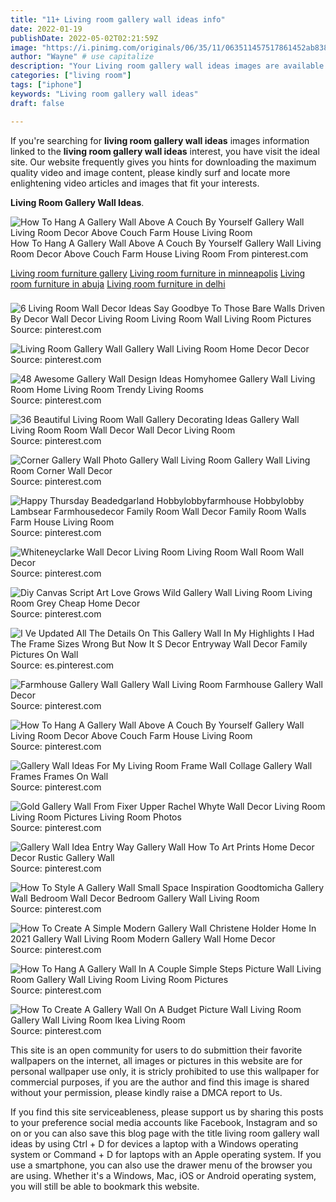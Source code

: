 ```yaml
---
title: "11+ Living room gallery wall ideas info"
date: 2022-01-19
publishDate: 2022-05-02T02:21:59Z
image: "https://i.pinimg.com/originals/06/35/11/063511457517861452ab8380c23e909d.jpg"
author: "Wayne" # use capitalize
description: "Your Living room gallery wall ideas images are available. Living room gallery wall ideas are a topic that is being searched for and liked by netizens today. You can Get the Living room gallery wall ideas files here. Download all royalty-free images."
categories: ["living room"]
tags: ["iphone"]
keywords: "Living room gallery wall ideas"
draft: false

---
```


If you're searching for **living room gallery wall ideas** images information linked to the **living room gallery wall ideas** interest, you have visit the ideal  site.  Our website frequently  gives you  hints  for downloading  the maximum  quality video and image  content, please kindly surf and locate more enlightening video articles and images  that fit your interests.

**Living Room Gallery Wall Ideas**. 

![How To Hang A Gallery Wall Above A Couch By Yourself Gallery Wall Living Room Decor Above Couch Farm House Living Room](https://i.pinimg.com/736x/2a/98/35/2a9835cb02d1a6aaa8ec9ff6661b934c.jpg "How To Hang A Gallery Wall Above A Couch By Yourself Gallery Wall Living Room Decor Above Couch Farm House Living Room")
How To Hang A Gallery Wall Above A Couch By Yourself Gallery Wall Living Room Decor Above Couch Farm House Living Room From pinterest.com

[Living room furniture gallery](/living-room-furniture-gallery/)
[Living room furniture in minneapolis](/living-room-furniture-in-minneapolis/)
[Living room furniture in abuja](/living-room-furniture-in-abuja/)
[Living room furniture in delhi](/living-room-furniture-in-delhi/)



### 

 


![6 Living Room Wall Decor Ideas Say Goodbye To Those Bare Walls Driven By Decor Wall Decor Living Room Living Room Wall Living Room Pictures](https://i.pinimg.com/originals/70/0c/7d/700c7d62ce23389df668d471aef5d66e.jpg "6 Living Room Wall Decor Ideas Say Goodbye To Those Bare Walls Driven By Decor Wall Decor Living Room Living Room Wall Living Room Pictures")
Source: pinterest.com

 

![Living Room Gallery Wall Gallery Wall Living Room Home Decor Decor](https://i.pinimg.com/originals/9f/b5/b1/9fb5b13705eb7895ac5470f6f518dd7e.png "Living Room Gallery Wall Gallery Wall Living Room Home Decor Decor")
Source: pinterest.com

 

![48 Awesome Gallery Wall Design Ideas Homyhomee Gallery Wall Living Room Home Living Room Trendy Living Rooms](https://i.pinimg.com/originals/4e/af/ae/4eafae5663a320e45a6deac3990d5b89.jpg "48 Awesome Gallery Wall Design Ideas Homyhomee Gallery Wall Living Room Home Living Room Trendy Living Rooms")
Source: pinterest.com

 

![36 Beautiful Living Room Wall Gallery Decorating Ideas Gallery Wall Living Room Room Wall Decor Wall Decor Living Room](https://i.pinimg.com/originals/34/91/79/34917919d26e82912af8710da8c6dc16.jpg "36 Beautiful Living Room Wall Gallery Decorating Ideas Gallery Wall Living Room Room Wall Decor Wall Decor Living Room")
Source: pinterest.com

 

![Corner Gallery Wall Photo Gallery Wall Living Room Gallery Wall Living Room Corner Wall Decor](https://i.pinimg.com/originals/5c/2e/5f/5c2e5f433f7ff00895a66b3d6385219d.jpg "Corner Gallery Wall Photo Gallery Wall Living Room Gallery Wall Living Room Corner Wall Decor")
Source: pinterest.com

 

![Happy Thursday Beadedgarland Hobbylobbyfarmhouse Hobbylobby Lambsear Farmhousedecor Family Room Wall Decor Family Room Walls Farm House Living Room](https://i.pinimg.com/originals/44/a1/e9/44a1e9f1210210c60fe596269cf302b7.jpg "Happy Thursday Beadedgarland Hobbylobbyfarmhouse Hobbylobby Lambsear Farmhousedecor Family Room Wall Decor Family Room Walls Farm House Living Room")
Source: pinterest.com

 

![Whiteneyclarke Wall Decor Living Room Living Room Wall Room Wall Decor](https://i.pinimg.com/originals/6a/db/25/6adb25b2bbb9f6517375062179cb30ac.jpg "Whiteneyclarke Wall Decor Living Room Living Room Wall Room Wall Decor")
Source: pinterest.com

 

![Diy Canvas Script Art Love Grows Wild Gallery Wall Living Room Living Room Grey Cheap Home Decor](https://i.pinimg.com/736x/74/62/48/746248356a264f0c6581e309c1fb707d--wall-galleries-how-to-create-a.jpg "Diy Canvas Script Art Love Grows Wild Gallery Wall Living Room Living Room Grey Cheap Home Decor")
Source: pinterest.com

 

![I Ve Updated All The Details On This Gallery Wall In My Highlights I Had The Frame Sizes Wrong But Now It S Decor Entryway Wall Decor Family Pictures On Wall](https://i.pinimg.com/originals/49/66/0e/49660eae477b2d2a13cbbed9698fdba2.jpg "I Ve Updated All The Details On This Gallery Wall In My Highlights I Had The Frame Sizes Wrong But Now It S Decor Entryway Wall Decor Family Pictures On Wall")
Source: es.pinterest.com

 

![Farmhouse Gallery Wall Gallery Wall Living Room Farmhouse Gallery Wall Decor](https://i.pinimg.com/originals/b2/80/fd/b280fd00ded62bd71d7d239fdae84627.jpg "Farmhouse Gallery Wall Gallery Wall Living Room Farmhouse Gallery Wall Decor")
Source: pinterest.com

 

![How To Hang A Gallery Wall Above A Couch By Yourself Gallery Wall Living Room Decor Above Couch Farm House Living Room](https://i.pinimg.com/736x/2a/98/35/2a9835cb02d1a6aaa8ec9ff6661b934c.jpg "How To Hang A Gallery Wall Above A Couch By Yourself Gallery Wall Living Room Decor Above Couch Farm House Living Room")
Source: pinterest.com

 

![Gallery Wall Ideas For My Living Room Frame Wall Collage Gallery Wall Frames Frames On Wall](https://i.pinimg.com/474x/bf/aa/27/bfaa275f6e5c83e9e50036bc44212e47.jpg "Gallery Wall Ideas For My Living Room Frame Wall Collage Gallery Wall Frames Frames On Wall")
Source: pinterest.com

 

![Gold Gallery Wall From Fixer Upper Rachel Whyte Wall Decor Living Room Living Room Pictures Living Room Photos](https://i.pinimg.com/736x/bc/2e/d5/bc2ed560cd9b7f43d7e0805ce0926ca7.jpg "Gold Gallery Wall From Fixer Upper Rachel Whyte Wall Decor Living Room Living Room Pictures Living Room Photos")
Source: pinterest.com

 

![Gallery Wall Idea Entry Way Gallery Wall How To Art Prints Home Decor Decor Rustic Gallery Wall](https://i.pinimg.com/originals/aa/20/ed/aa20edd0bdff187c6100b6fd79eb64c0.jpg "Gallery Wall Idea Entry Way Gallery Wall How To Art Prints Home Decor Decor Rustic Gallery Wall")
Source: pinterest.com

 

![How To Style A Gallery Wall Small Space Inspiration Goodtomicha Gallery Wall Bedroom Wall Decor Bedroom Gallery Wall Living Room](https://i.pinimg.com/originals/27/0a/d1/270ad180d3101f88ffc4e898b3b4a324.jpg "How To Style A Gallery Wall Small Space Inspiration Goodtomicha Gallery Wall Bedroom Wall Decor Bedroom Gallery Wall Living Room")
Source: pinterest.com

 

![How To Create A Simple Modern Gallery Wall Christene Holder Home In 2021 Gallery Wall Living Room Modern Gallery Wall Home Decor](https://i.pinimg.com/736x/a3/37/dd/a337dd8607286c11cfc80a4e10f9ff46.jpg "How To Create A Simple Modern Gallery Wall Christene Holder Home In 2021 Gallery Wall Living Room Modern Gallery Wall Home Decor")
Source: pinterest.com

 

![How To Hang A Gallery Wall In A Couple Simple Steps Picture Wall Living Room Gallery Wall Living Room Living Room Pictures](https://i.pinimg.com/originals/86/f5/06/86f506fd0db415b6957c818c1fc7a323.png "How To Hang A Gallery Wall In A Couple Simple Steps Picture Wall Living Room Gallery Wall Living Room Living Room Pictures")
Source: pinterest.com

 

![How To Create A Gallery Wall On A Budget Picture Wall Living Room Gallery Wall Living Room Ikea Living Room](https://i.pinimg.com/originals/06/35/11/063511457517861452ab8380c23e909d.jpg "How To Create A Gallery Wall On A Budget Picture Wall Living Room Gallery Wall Living Room Ikea Living Room")
Source: pinterest.com

 

This site is an open community for users to do submittion their favorite wallpapers on the internet, all images or pictures in this website are for personal wallpaper use only, it is stricly prohibited to use this wallpaper for commercial purposes, if you are the author and find this image is shared without your permission, please kindly raise a DMCA report to Us.

If you find this site serviceableness, please support us by sharing this posts to your preference social media accounts like Facebook, Instagram and so on or you can also save this blog page with the title living room gallery wall ideas by using Ctrl + D for devices a laptop with a Windows operating system or Command + D for laptops with an Apple operating system. If you use a smartphone, you can also use the drawer menu of the browser you are using. Whether it's a Windows, Mac, iOS or Android operating system, you will still be able to bookmark this website.
